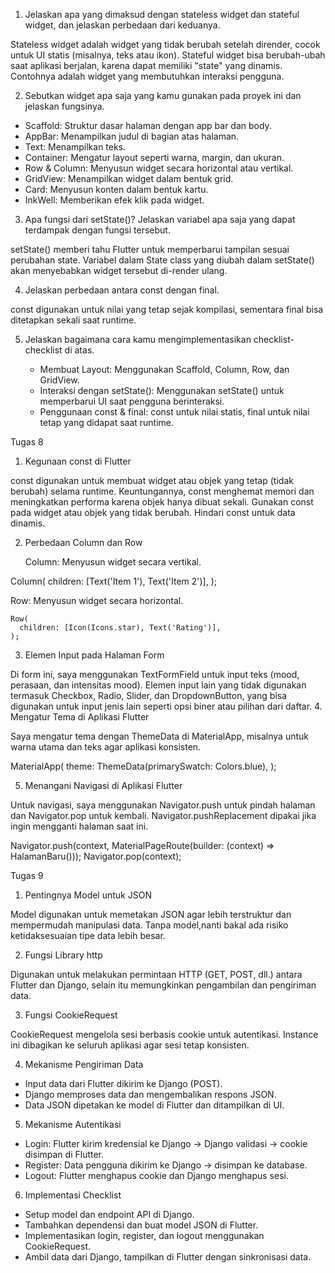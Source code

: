1. Jelaskan apa yang dimaksud dengan stateless widget dan stateful widget, dan jelaskan perbedaan dari keduanya.

Stateless widget adalah widget yang tidak berubah setelah dirender, cocok untuk UI statis (misalnya, teks atau ikon). Stateful widget bisa berubah-ubah saat aplikasi berjalan, karena dapat memiliki "state" yang dinamis. Contohnya adalah widget yang membutuhkan interaksi pengguna.

2. Sebutkan widget apa saja yang kamu gunakan pada proyek ini dan jelaskan fungsinya.

-  Scaffold: Struktur dasar halaman dengan app bar dan body.
- AppBar: Menampilkan judul di bagian atas halaman.
- Text: Menampilkan teks.
- Container: Mengatur layout seperti warna, margin, dan ukuran.
- Row & Column: Menyusun widget secara horizontal atau vertikal.
- GridView: Menampilkan widget dalam bentuk grid.
- Card: Menyusun konten dalam bentuk kartu.
- InkWell: Memberikan efek klik pada widget.

3. Apa fungsi dari setState()? Jelaskan variabel apa saja yang dapat terdampak dengan fungsi tersebut.

setState() memberi tahu Flutter untuk memperbarui tampilan sesuai perubahan state. Variabel dalam State class yang diubah dalam setState() akan menyebabkan widget tersebut di-render ulang.

4. Jelaskan perbedaan antara const dengan final.

const digunakan untuk nilai yang tetap sejak kompilasi, sementara final bisa ditetapkan sekali saat runtime.

5. Jelaskan bagaimana cara kamu mengimplementasikan checklist-checklist di atas.

    - Membuat Layout: Menggunakan Scaffold, Column, Row, dan GridView.
    - Interaksi dengan setState(): Menggunakan setState() untuk memperbarui UI saat pengguna berinteraksi.
    - Penggunaan const & final: const untuk nilai statis, final untuk nilai tetap yang didapat saat runtime.



Tugas 8

1. Kegunaan const di Flutter

const digunakan untuk membuat widget atau objek yang tetap (tidak berubah) selama runtime. Keuntungannya, const menghemat memori dan meningkatkan performa karena objek hanya dibuat sekali. Gunakan const pada widget atau objek yang tidak berubah. Hindari const untuk data dinamis.

2. Perbedaan Column dan Row

    Column: Menyusun widget secara vertikal.

Column(
  children: [Text('Item 1'), Text('Item 2')],
);

Row: Menyusun widget secara horizontal.

    Row(
      children: [Icon(Icons.star), Text('Rating')],
    );

3. Elemen Input pada Halaman Form

Di form ini, saya menggunakan TextFormField untuk input teks (mood, perasaan, dan intensitas mood). Elemen input lain yang tidak digunakan termasuk Checkbox, Radio, Slider, dan DropdownButton, yang bisa digunakan untuk input jenis lain seperti opsi biner atau pilihan dari daftar.
4. Mengatur Tema di Aplikasi Flutter

Saya mengatur tema dengan ThemeData di MaterialApp, misalnya untuk warna utama dan teks agar aplikasi konsisten.

MaterialApp(
  theme: ThemeData(primarySwatch: Colors.blue),
);

5. Menangani Navigasi di Aplikasi Flutter

Untuk navigasi, saya menggunakan Navigator.push untuk pindah halaman dan Navigator.pop untuk kembali. Navigator.pushReplacement dipakai jika ingin mengganti halaman saat ini.

Navigator.push(context, MaterialPageRoute(builder: (context) => HalamanBaru()));
Navigator.pop(context);

Tugas 9 

1. Pentingnya Model untuk JSON

Model digunakan untuk memetakan JSON agar lebih terstruktur dan mempermudah manipulasi data. Tanpa model,nanti bakal ada risiko ketidaksesuaian tipe data lebih besar.

2. Fungsi Library http

Digunakan untuk melakukan permintaan HTTP (GET, POST, dll.) antara Flutter dan Django, selain itu memungkinkan pengambilan dan pengiriman data.

3. Fungsi CookieRequest

CookieRequest mengelola sesi berbasis cookie untuk autentikasi. Instance ini dibagikan ke seluruh aplikasi agar sesi tetap konsisten.

4. Mekanisme Pengiriman Data

  - Input data dari Flutter dikirim ke Django (POST).
  - Django memproses data dan mengembalikan respons JSON.
  - Data JSON dipetakan ke model di Flutter dan ditampilkan di UI.

5. Mekanisme Autentikasi

  - Login: Flutter kirim kredensial ke Django → Django validasi → cookie disimpan di Flutter.
  - Register: Data pengguna dikirim ke Django → disimpan ke database.
  - Logout: Flutter menghapus cookie dan Django menghapus sesi.

6. Implementasi Checklist

  - Setup model dan endpoint API di Django.
  - Tambahkan dependensi dan buat model JSON di Flutter.
  - Implementasikan login, register, dan logout menggunakan CookieRequest.
  - Ambil data dari Django, tampilkan di Flutter dengan sinkronisasi data.
